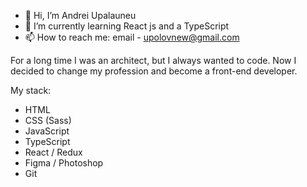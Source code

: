 - 👋 Hi, I’m Andrei Upalauneu
- 🌱 I’m currently learning React js and a TypeScript
- 📫 How to reach me: email - upolovnew@gmail.com

For a long time I was an architect, but I always wanted to code.
Now I decided to change my profession and become a front-end developer.

My stack:
- HTML
- CSS (Sass)
- JavaScript
- TypeScript
- React / Redux
- Figma / Photoshop
- Git



<!---
Anderboi/Anderboi is a ✨ special ✨ repository because its `README.md` (this file) appears on your GitHub profile.
You can click the Preview link to take a look at your changes.
--->
